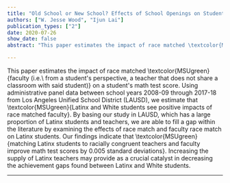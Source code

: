 ```yaml
---
title: "Old School or New School? Effects of School Openings on Student Outcomes in a Degregulated Education Market"
authors: ["W. Jesse Wood", "Ijun Lai"]
publication_types: ["2"]
date: 2020-07-26
show_date: false
abstract: "This paper estimates the impact of race matched \textcolor{MSUgreen}{faculty (i.e.\ from a student's perspective, a teacher that does not share a classroom with said student)} on a student's math test score. Using administrative panel data between school years 2008-09 through 2017-18 from Los Angeles Unified School District (LAUSD), we estimate that \textcolor{MSUgreen}{Latinx and White students see positive impacts of race matched faculty}. By basing our study in LAUSD, which has a large proportion of Latinx students and teachers, we are able to fill a gap within the literature by examining the effects of race match and faculty race match on Latinx students. Our findings indicate that \textcolor{MSUgreen}{matching Latinx students to racially congruent teachers and faculty improve math test scores by 0.005 standard deviations}. Increasing the supply of Latinx teachers may provide as a crucial catalyst in decreasing the achievement gaps found between Latinx and White students."

---
```


This paper estimates the impact of race matched \textcolor{MSUgreen}{faculty (i.e.\ from a student's perspective, a teacher that does not share a classroom with said student)} on a student's math test score. Using administrative panel data between school years 2008-09 through 2017-18 from Los Angeles Unified School District (LAUSD), we estimate that \textcolor{MSUgreen}{Latinx and White students see positive impacts of race matched faculty}. By basing our study in LAUSD, which has a large proportion of Latinx students and teachers, we are able to fill a gap within the literature by examining the effects of race match and faculty race match on Latinx students. Our findings indicate that \textcolor{MSUgreen}{matching Latinx students to racially congruent teachers and faculty improve math test scores by 0.005 standard deviations}. Increasing the supply of Latinx teachers may provide as a crucial catalyst in decreasing the achievement gaps found between Latinx and White students.

---